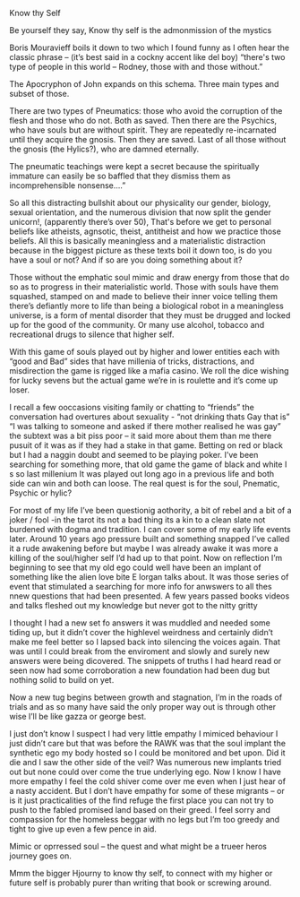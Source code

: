 Know thy Self 

Be yourself they say, Know thy self is the admonmission of the mystics

Boris Mouravieff boils it down to two which I found funny as I often hear the classic phrase – (it’s best said in a cockny accent like del boy)  “there's two type of people in this world – Rodney, those with and those without.”

The Apocryphon of John expands on this schema. Three main types and subset of those.

There are two types of Pneumatics: those who avoid the corruption of the flesh and those who do not. Both as saved. Then there are the Psychics, who have souls but are without spirit. They are repeatedly re-incarnated until they acquire the gnosis. Then they are saved. Last of all those without the gnosis (the Hylics?), who are damned eternally.

The pneumatic teachings were kept a secret because the spiritually immature can easily be so baffled that they dismiss them as incomprehensible nonsense….”

So all this distracting bullshit about our physicality our gender, biology, sexual orientation, and the numerous division that now split the gender unicorn!, (apparently there’s over 50),  That's before we get to personal beliefs like atheists, agnsotic, theist, antitheist and how we practice those beliefs. All this is basically meaningless and a materialistic distraction because in the biggest picture as these texts boil it down too, is do you have a soul or not? And if so are you doing something about it?

Those without the emphatic soul mimic and draw energy from those that do so as to progress in their materialistic world. 
Those with souls have them squashed, stamped on and made to believe their inner voice telling them there’s defiantly more to life than being a biological robot in a meaningless universe, is a form of mental disorder that they must be drugged and locked up for the good of the community.  Or many use alcohol, tobacco and recreational drugs to silence that higher self. 

With this game of souls played out by higher and lower entities each with “good and Bad” sides that have millenia of tricks, distractions, and misdirection the game is rigged like a mafia casino. We roll the dice wishing for lucky sevens but the actual game we’re in is roulette and it’s come up loser. 

I recall a few ooccasions visiting family or chatting to “friends” the conversation had overtures about sexuality - “not drinking thats Gay that is” “I was talking to someone and asked if there mother realised he was gay” the subtext was a bit piss poor – it said more about them than me there pusuit of it was as if they had a stake in that game. Betting on red or black but I had a naggin doubt and seemed to be playing poker. I’ve been searching for something more, that old game the game of black and white I s so last millenium  It was played out long ago in a previous life and both side can win and both can loose. 
The real quest is for the soul, Pnematic, Psychic or hylic? 

For most of my life I’ve been questionig aothority, a bit of rebel and a bit of a joker / fool -in the tarot its not a bad thing its a kin to a clean slate not burdened with dogma and tradition. I can cover some of my early life events later.
Around 10 years ago pressure built and something snapped  I’ve called it a rude awakening before but maybe I was already awake it was more a killing of the soul/higher self I’d had up to that point. 
Now on reflection I’m beginning to see that my old ego could well have been an implant of something like the alien love bite E lorgan talks about. 
It was those series of event that stimulated a searching for more info for anwswers to all thes nnew questions that had been presented. A few years passed books videos and talks fleshed out my knowledge but never got to the nitty gritty 

I thought I had a new set fo answers it was muddled and needed some tiding up, but it didn’t cover the highlevel weirdness and certainly didn’t make me feel better so I lapsed back into silencing the voices again. That was until I could break from the enviroment and slowly and surely new answers were being dicovered. The snippets of truths I had heard read or seen now had some corroboration a new foundation had been dug but nothing solid to build on yet. 

Now a new tug begins between growth and stagnation, I’m in the roads of trials and as so many have said the only proper way out is through other wise I’ll be like gazza or george best. 

I just don’t know I suspect I had very little empathy I mimiced behaviour I just didn’t care but that was before the RAWK was that the soul implant the synthetic ego my body hosted so I could be monitored and bet upon. Did it die and I saw the other side of the veil? Was numerous new implants tried out but none could over come the true underlying ego. 
Now I know I have more empathy I feel the cold shiver come over me even when I just hear of a nasty accident. But I don’t have empathy for some of these migrants – or is it just practicalities of the find refuge the first place you can not try to push to the fabled promised land based on their greed. 
I feel sorry and compassion for the homeless beggar with no legs but I’m too greedy and tight to give up even a few pence in aid. 

Mimic or oprressed soul – the quest and what might be a trueer heros journey goes on. 

Mmm the bigger Hjourny to know thy self, to connect with my higher or future self is probably purer than writing that book or screwing around. 




